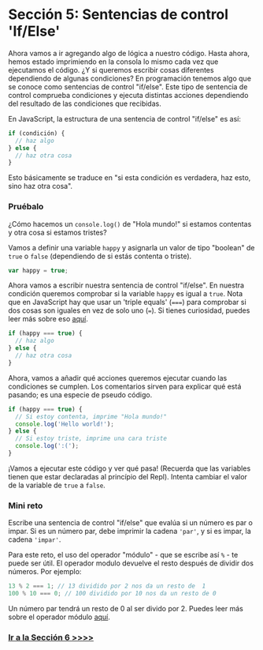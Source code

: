 # Sección 5: Sentencias de control 'If/Else'

Ahora vamos a ir agregando algo de lógica a nuestro código. Hasta ahora, hemos estado imprimiendo en la consola lo mismo cada vez que ejecutamos el código. ¿Y si queremos escribir cosas diferentes dependiendo de algunas condiciones? En programación tenemos algo que se conoce como sentencias de control "if/else". Este tipo de sentencia de control comprueba condiciones y ejecuta distintas acciones dependiendo del resultado de las condiciones que recibidas.

En JavaScript, la estructura de una sentencia de control "if/else" es así:

```js
if (condición) {
  // haz algo
} else {
  // haz otra cosa
}
```

Esto básicamente se traduce en "si esta condición es verdadera, haz esto, sino haz otra cosa".

### Pruébalo

¿Cómo hacemos un `console.log()` de "Hola mundo!" si estamos contentas y otra cosa si estamos tristes?

Vamos a definir una variable `happy` y asignarla un valor de tipo "boolean" de `true` o `false` (dependiendo de si estás contenta o triste).

```js
var happy = true;
```

Ahora vamos a escribir nuestra sentencia de control "if/else". En nuestra condición queremos comprobar si la variable `happy` es igual a `true`. Nota que en JavaScript hay que usar un 'triple equals' (`===`) para comprobar si dos cosas son iguales en vez de solo uno (`=`). Si tienes curiosidad, puedes leer más sobre eso [aquí](http://www.w3schools.com/js/js_operators.asp).

```js
if (happy === true) {
  // haz algo
} else {
  // haz otra cosa
}
```

Ahora, vamos a añadir qué acciones queremos ejecutar cuando las condiciones se cumplen. Los comentarios sirven para explicar qué está pasando; es una especie de pseudo código.

```js
if (happy === true) {
  // Si estoy contenta, imprime "Hola mundo!"
  console.log('Hello world!');
} else {
  // Si estoy triste, imprime una cara triste
  console.log(':(');
}
```

¡Vamos a ejecutar este código y ver qué pasa! (Recuerda que las variables tienen que estar declaradas al princípio del Repl). Intenta cambiar el valor de la variable de `true` a `false`.

### Mini reto

Escribe una sentencia de control "if/else" que evalúa si un número es par o impar. Si es un número par, debe imprimir la cadena `'par'`, y si es impar, la cadena `'impar'`.

Para este reto, el uso del operador "módulo" - que se escribe así `%` - te puede ser útil. El operador modulo devuelve el resto después de dividir dos números. Por ejemplo:

```js
13 % 2 === 1; // 13 dividido por 2 nos da un resto de  1
100 % 10 === 0; // 100 dividido por 10 nos da un resto de 0
```

Un número par tendrá un resto de 0 al ser divido por 2. Puedes leer más sobre el operador módulo [aquí](http://www.w3schools.com/js/js_operators.asp).

### [Ir a la Sección 6 >>>>](https://github.com/node-girls/beginners-javascript/blob/master/step06.md)
